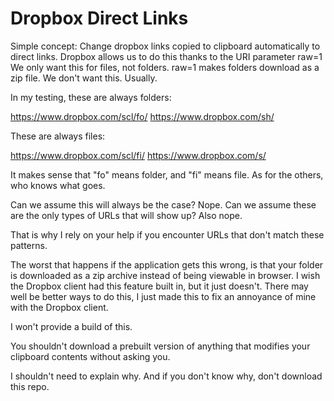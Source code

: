 # Dropbox Direct Links

Simple concept: Change dropbox links copied to clipboard automatically to direct links. Dropbox allows us to do this thanks to the URI parameter raw=1
We only want this for files, not folders. raw=1 makes folders download as a zip file. We don't want this. Usually.

In my testing, these are always folders:

https://www.dropbox.com/scl/fo/
https://www.dropbox.com/sh/

These are always files:

https://www.dropbox.com/scl/fi/
https://www.dropbox.com/s/

It makes sense that "fo" means folder, and "fi" means file. As for the others, who knows what goes.

Can we assume this will always be the case? Nope.
Can we assume these are the only types of URLs that will show up? Also nope.

That is why I rely on your help if you encounter URLs that don't match these patterns.

The worst that happens if the application gets this wrong, is that your folder is downloaded as a zip archive instead of being viewable in browser.
I wish the Dropbox client had this feature built in, but it just doesn't.
There may well be better ways to do this, I just made this to fix an annoyance of mine with the Dropbox client.

I won't provide a build of this.

You shouldn't download a prebuilt version of anything that modifies your clipboard contents without asking you.

I shouldn't need to explain why. And if you don't know why, don't download this repo.
